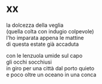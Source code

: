 # xx

la dolcezza della veglia  
(quella colta con indugio colpevole)  
l'ho imparata appena le mattine  
di questa estate già accaduta

con le lenzuola umide sul capo  
gli occhi socchiusi  
in giro per una città dal porto quieto  
e poco oltre un oceano in una conca
